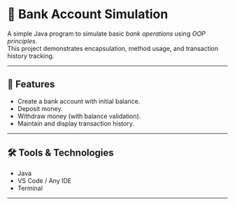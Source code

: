 # 🏦 Bank Account Simulation

A simple Java program to simulate basic *bank operations* using *OOP principles*.  
This project demonstrates encapsulation, method usage, and transaction history tracking.

---

## 📌 Features
- Create a bank account with initial balance.  
- Deposit money.  
- Withdraw money (with balance validation).  
- Maintain and display transaction history.  

---

## 🛠 Tools & Technologies
- Java  
- VS Code / Any IDE  
- Terminal  

---
